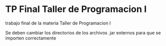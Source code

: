 # TP Final Taller de Programacion I
 trabajo final de la materia Taller de Programacion I

Se deben cambiar los directorios de los archivos .jar externos para que se importen correctamente
